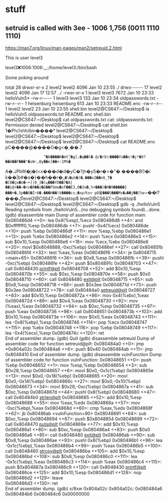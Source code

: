 # stuff

## setruid is called with 3ee - 1006 1,756  (0011 1110 1110) 

https://man7.org/linux/man-pages/man2/setreuid.2.html

This is user level3

level3:x:1006:1006:,,,:/home/level3:/bin/bash



Some poking around

total 28
drwxr-xr-x  2 level2     level2     4096 Jan 10 23:55 ./
drwx------ 17 level2     level2     4096 Jan 17 12:57 ../
-rwsr-xr-x  1 level3     level3     7672 Jan 10 23:33 helloVuln5*
-rw-r-----  1 level3     level3      133 Jan 10 23:34 oldpasswords.txt
-rw-r--r--  1 heisenburg heisenburg  613 Jan 10 23:33 README.enc
-rw-r--r--  1 level2     level2       23 Jan 10 23:55 shell.bin
level2@CS647:~/Desktop$ la
helloVuln5  oldpasswords.txt  README.enc  shell.bin
level2@CS647:~/Desktop$ cat oldpasswords.txt 
cat: oldpasswords.txt: Permission denied
level2@CS647:~/Desktop$ cat shell.bin
1�Ph//shh/bin����°
                 ̀level2@CS647:~/Desktop$ 
level2@CS647:~/Desktop$ 
level2@CS647:~/Desktop$ 
level2@CS647:~/Desktop$ 
level2@CS647:~/Desktop$ cat README.enc 
pC����@����O�g<�,��.7

                     ^�b����K�mt̨^�g[,�q��l� @/�rb\ו����Yo��s!�ȷ*�9?��A��F���"�sW~,By��e]��+:1M%�
A�.JPbW�j�(<x���d�ɗ�yC�?jh�yS�r�>�"� ����B!)�i
k��|b#�s�}��h��r�_`�\�uh�(�.���vZ��n6_T�
�C8�çw�ֹo�~+]|0_]�(ܟ���YD��7�A|��i@+��~�<v�0��z�Б��FGmw�sF��E3,0�Jo�,%+���)�H�9�����}���+�,Sp��G�Z~6�.���H��!k����cs;�xp㪲ͼv pO묿���S���Ms�ݦ��j��[%e`~��l?���ڲlevel2@CS647:~/Desktop$ 
level2@CS647:~/Desktop$ 
level2@CS647:~/Desktop$ 
level2@CS647:~/Desktop$ gdb -q ./helloVuln5 
Reading symbols from ./helloVuln5...(no debugging symbols found)...done.
(gdb) disassemble main
Dump of assembler code for function main:
   0x080486d4 <+0>:     lea    0x4(%esp),%ecx
   0x080486d8 <+4>:     and    $0xfffffff0,%esp
   0x080486db <+7>:     pushl  -0x4(%ecx)
   0x080486de <+10>:    push   %ebp
   0x080486df <+11>:    mov    %esp,%ebp
   0x080486e1 <+13>:    push   %ebx
   0x080486e2 <+14>:    push   %ecx
   0x080486e3 <+15>:    sub    $0x10,%esp
   0x080486e6 <+18>:    mov    %ecx,%ebx
   0x080486e8 <+20>:    movl   $0x8048888,-0xc(%ebp)
   0x080486ef <+27>:    call   0x80485fb <verifyLevelDecryption>
   0x080486f4 <+32>:    test   %eax,%eax
   0x080486f6 <+34>:    je     0x8048715 <main+65>
   0x080486f8 <+36>:    sub    $0x8,%esp
   0x080486fb <+39>:    pushl  -0xc(%ebp)
   0x080486fe <+42>:    push   $0x804891c
   0x08048703 <+47>:    call   0x8048430 <printf@plt>
   0x08048708 <+52>:    add    $0x10,%esp
   0x0804870b <+55>:    sub    $0xc,%esp
   0x0804870e <+58>:    push   $0x0
   0x08048710 <+60>:    call   0x8048480 <exit@plt>
   0x08048715 <+65>:    sub    $0x8,%esp
   0x08048718 <+68>:    push   $0x3ee
   0x0804871d <+73>:    push   $0x3ee
   0x08048722 <+78>:    call   0x80484a0 <setreuid@plt>
   0x08048727 <+83>:    add    $0x10,%esp
   0x0804872a <+86>:    mov    0x4(%ebx),%eax
   0x0804872d <+89>:    add    $0x4,%eax
   0x08048730 <+92>:    mov    (%eax),%eax
   0x08048732 <+94>:    sub    $0xc,%esp
   0x08048735 <+97>:    push   %eax
   0x08048736 <+98>:    call   0x8048651 <vulnFunction>
   0x0804873b <+103>:   add    $0x10,%esp
   0x0804873e <+106>:   mov    $0x0,%eax
   0x08048743 <+111>:   lea    -0x8(%ebp),%esp
   0x08048746 <+114>:   pop    %ecx
   0x08048747 <+115>:   pop    %ebx
   0x08048748 <+116>:   pop    %ebp
   0x08048749 <+117>:   lea    -0x4(%ecx),%esp
   0x0804874c <+120>:   ret    
End of assembler dump.
(gdb) Quit
(gdb) disassemble setreuid
Dump of assembler code for function setreuid@plt:
   0x080484a0 <+0>:     jmp    *0x804a02c
   0x080484a6 <+6>:     push   $0x40
   0x080484ab <+11>:    jmp    0x8048410
End of assembler dump.
(gdb) disassemble vulnFunction 
Dump of assembler code for function vulnFunction:
   0x08048651 <+0>:     push   %ebp
   0x08048652 <+1>:     mov    %esp,%ebp
   0x08048654 <+3>:     sub    $0x28,%esp
   0x08048657 <+6>:     movl   $0x0,-0x1c(%ebp)
   0x0804865e <+13>:    movl   $0x0,-0x18(%ebp)
   0x08048665 <+20>:    movl   $0x0,-0x14(%ebp)
   0x0804866c <+27>:    movl   $0x0,-0x10(%ebp)
   0x08048673 <+34>:    movl   $0x28,-0xc(%ebp)
   0x0804867a <+41>:    sub    $0xc,%esp
   0x0804867d <+44>:    pushl  0x8(%ebp)
   0x08048680 <+47>:    call   0x80484b0 <strlen@plt>
   0x08048685 <+52>:    add    $0x10,%esp
   0x08048688 <+55>:    mov    %eax,%edx
   0x0804868a <+57>:    mov    -0xc(%ebp),%eax
   0x0804868d <+60>:    cmp    %eax,%edx
   0x0804868f <+62>:    jb     0x80486ab <vulnFunction+90>
   0x08048691 <+64>:    sub    $0xc,%esp
   0x08048694 <+67>:    push   $0x8048854
   0x08048699 <+72>:    call   0x8048470 <puts@plt>
   0x0804869e <+77>:    add    $0x10,%esp
   0x080486a1 <+80>:    sub    $0xc,%esp
   0x080486a4 <+83>:    push   $0x0
   0x080486a6 <+85>:    call   0x8048480 <exit@plt>
   0x080486ab <+90>:    sub    $0x8,%esp
   0x080486ae <+93>:    pushl  0x8(%ebp)
   0x080486b1 <+96>:    lea    -0x1c(%ebp),%eax
   0x080486b4 <+99>:    push   %eax
   0x080486b5 <+100>:   call   0x8048460 <strcpy@plt>
   0x080486ba <+105>:   add    $0x10,%esp
   0x080486bd <+108>:   sub    $0x8,%esp
   0x080486c0 <+111>:   lea    -0x1c(%ebp),%eax
   0x080486c3 <+114>:   push   %eax
   0x080486c4 <+115>:   push   $0x804887a
   0x080486c9 <+120>:   call   0x8048430 <printf@plt>
   0x080486ce <+125>:   add    $0x10,%esp
   0x080486d1 <+128>:   nop
   0x080486d2 <+129>:   leave  
   0x080486d3 <+130>:   ret    
End of assembler dump.
(gdb) x/8xw 0x804a02c
0x804a02c:      0x080484a6      0x080484b6      0x080484c6      0x00000000